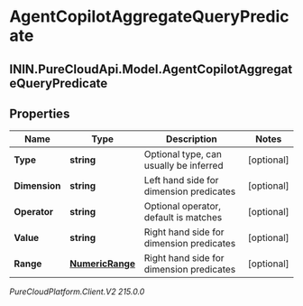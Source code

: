 # AgentCopilotAggregateQueryPredicate

## ININ.PureCloudApi.Model.AgentCopilotAggregateQueryPredicate

## Properties

|Name | Type | Description | Notes|
|------------ | ------------- | ------------- | -------------|
| **Type** | **string** | Optional type, can usually be inferred | [optional] |
| **Dimension** | **string** | Left hand side for dimension predicates | [optional] |
| **Operator** | **string** | Optional operator, default is matches | [optional] |
| **Value** | **string** | Right hand side for dimension predicates | [optional] |
| **Range** | [**NumericRange**](NumericRange) | Right hand side for dimension predicates | [optional] |



_PureCloudPlatform.Client.V2 215.0.0_
